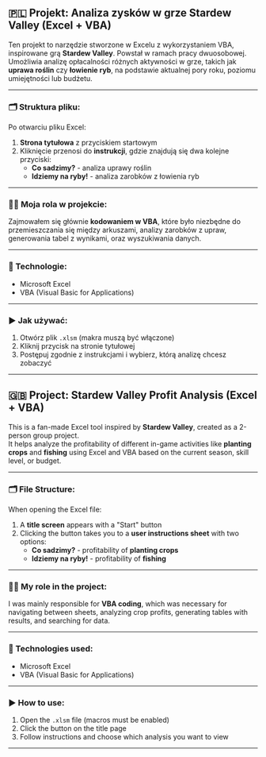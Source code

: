 ## 🇵🇱 Projekt: Analiza zysków w grze Stardew Valley (Excel + VBA)

Ten projekt to narzędzie stworzone w Excelu z wykorzystaniem VBA, inspirowane grą **Stardew Valley**. Powstał w ramach pracy dwuosobowej. 
Umożliwia analizę opłacalności różnych aktywności w grze, takich jak **uprawa roślin** czy **łowienie ryb**, na podstawie aktualnej pory roku, poziomu umiejętności lub budżetu.

---

### 🗂 Struktura pliku:
Po otwarciu pliku Excel:

1. **Strona tytułowa** z przyciskiem startowym  
2. Kliknięcie przenosi do **instrukcji**, gdzie znajdują się dwa kolejne przyciski:
   - **Co sadzimy?** - analiza uprawy roślin
   - **Idziemy na ryby!** - analiza zarobków z łowienia ryb

---

### 🙋‍♂️ Moja rola w projekcie:
Zajmowałem się głównie **kodowaniem w VBA**, które było niezbędne do przemieszczania się między arkuszami, analizy zarobków z upraw, generowania tabel z wynikami, oraz wyszukiwania danych.

---

### 🧪 Technologie:
- Microsoft Excel
- VBA (Visual Basic for Applications)

---

### ▶️ Jak używać:
1. Otwórz plik `.xlsm` (makra muszą być włączone)  
2. Kliknij przycisk na stronie tytułowej  
3. Postępuj zgodnie z instrukcjami i wybierz, którą analizę chcesz zobaczyć  

---

## 🇬🇧 Project: Stardew Valley Profit Analysis (Excel + VBA)

This is a fan-made Excel tool inspired by **Stardew Valley**, created as a 2-person group project.  
It helps analyze the profitability of different in-game activities like **planting crops** and **fishing** using Excel and VBA based on the current season, skill level, or budget.

---

### 🗂 File Structure:
When opening the Excel file:

1. A **title screen** appears with a "Start" button  
2. Clicking the button takes you to a **user instructions sheet** with two options:
   - **Co sadzimy?** - profitability of **planting crops**
   - **Idziemy na ryby!** - profitability of **fishing**

---

### 🙋‍♂️ My role in the project:
I was mainly responsible for **VBA coding**, which was necessary for navigating between sheets, analyzing crop profits, generating tables with results, and searching for data.  

---

### 🧪 Technologies used:
- Microsoft Excel  
- VBA (Visual Basic for Applications)

---

### ▶️ How to use:
1. Open the `.xlsm` file (macros must be enabled)  
2. Click the button on the title page  
3. Follow instructions and choose which analysis you want to view  

---
